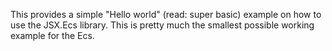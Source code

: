 ﻿This provides a simple "Hello world" (read: super basic) example on how to use the JSX.Ecs library. This is pretty much
the smallest possible working example for the Ecs.